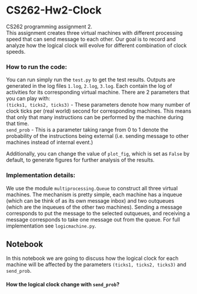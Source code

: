 # CS262-Hw2-Clock
CS262 programming assignment 2.   
This assignment creates three virtual machines with different processing speed that can send message to each other. Our goal is to record and analyze how the logical clock will evolve for different combination of clock speeds.

### How to run the code:
You can run simply run the `test.py` to get the test results. Outputs are generated in the log files `1.log`, `2.log`, `3.log`. Each contain the log of activities for its corresponding virtual machine. There are 2 parameters that you can play with:   
`(ticks1, ticks2, ticks3)` - These parameters denote how many number of clock ticks per (real world) second for corresponding machines. This means that only that many instructions can be performed by the machine during that time.  
`send_prob` - This is a parameter taking range from 0 to 1 denote the probability of the instructions being external (i.e. sending message to other machines instead of internal event.)

Additionally, you can change the value of `plot_fig`, which is set as `False` by default, to generate figures for further analysis of the results.

### Implementation details:
We use the module `multiprocessing.Queue` to construct all three virtual machines. The mechanism is pretty simple, each machine has a inqueue (which can be think of as its own message inbox) and two outqueues (which are the inqueues of the other two machines). Sending a message corresponds to put the message to the selected outqueues, and receiving a message corresponds to take one message out from the queue. For full implementation see `logicmachine.py`.

## Notebook
In this notebook we are going to discuss how the logical clock for each machine will be affected by the parameters `(ticks1, ticks2, ticks3)` and `send_prob`.

#### How the logical clock change with `send_prob`?
